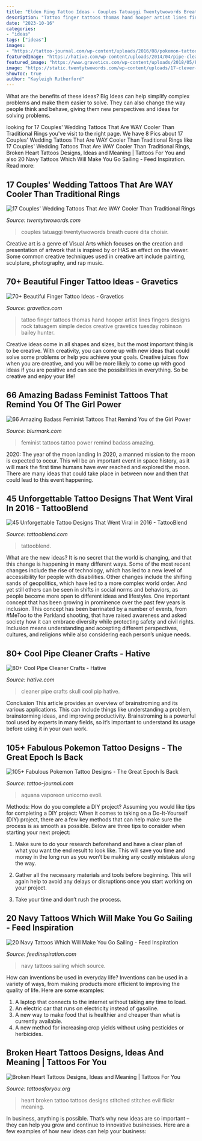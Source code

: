```yaml
---
title: "Elden Ring Tattoo Ideas - Couples Tatuaggi Twentytwowords Breath Cuore Dita Choisir"
description: "Tattoo finger tattoos thomas hand hooper artist lines fingers designs rock tatuagem simple dedos creative gravetics tuesday robinson bailey hunter"
date: "2023-10-16"
categories:
- "ideas"
tags: ["ideas"]
images:
- "https://tattoo-journal.com/wp-content/uploads/2016/08/pokemon-tattoo65.jpg"
featuredImage: "https://hative.com/wp-content/uploads/2014/04/pipe-cleaner-crafts/5-skull-pip-cleaner-crafts.jpg"
featured_image: "https://www.gravetics.com/wp-content/uploads/2018/05/Finger-Tattoo-Ideas-64.jpg"
image: "https://static.twentytwowords.com/wp-content/uploads/17-clever-wedding-tattoos-that-are-better-than-an-actual-engagement-ring-21.jpg"
ShowToc: true
author: "Kayleigh Rutherford"
---
```



What are the benefits of these ideas?
Big Ideas can help simplify complex problems and make them easier to solve. They can also change the way people think and behave, giving them new perspectives and ideas for solving problems.

	

		
looking for 17 Couples&#039; Wedding Tattoos That Are WAY Cooler Than Traditional Rings you've visit to the right page. We have 8 Pics about 17 Couples&#039; Wedding Tattoos That Are WAY Cooler Than Traditional Rings like 17 Couples&#039; Wedding Tattoos That Are WAY Cooler Than Traditional Rings, Broken Heart Tattoos Designs, Ideas and Meaning | Tattoos For You and also 20 Navy Tattoos Which Will Make You Go Sailing - Feed Inspiration. Read more:
		
    
## 17 Couples&#039; Wedding Tattoos That Are WAY Cooler Than Traditional Rings

<img loading=lazy src="https://static.twentytwowords.com/wp-content/uploads/17-clever-wedding-tattoos-that-are-better-than-an-actual-engagement-ring-21.jpg" onerror="this.onerror=null;this.src='https://tse4.mm.bing.net/th?id=OIP.7KtMP0rCg3p8LFi77eQX3wHaD3&amp;pid=15.1';" alt="17 Couples&#039; Wedding Tattoos That Are WAY Cooler Than Traditional Rings">

_Source: twentytwowords.com_

>couples tatuaggi twentytwowords breath cuore dita choisir. 

	

Creative art is a genre of Visual Arts which focuses on the creation and presentation of artwork that is inspired by or HAS an effect on the viewer. Some common creative techniques used in creative art include painting, sculpture, photography, and rap music.

    
## 70+ Beautiful Finger Tattoo Ideas - Gravetics

<img loading=lazy src="https://www.gravetics.com/wp-content/uploads/2018/05/Finger-Tattoo-Ideas-64.jpg" onerror="this.onerror=null;this.src='https://tse1.mm.bing.net/th?id=OIP.QbPO6n3OIvFNQH-OztYaOQHaLG&amp;pid=15.1';" alt="70+ Beautiful Finger Tattoo Ideas - Gravetics">

_Source: gravetics.com_

>tattoo finger tattoos thomas hand hooper artist lines fingers designs rock tatuagem simple dedos creative gravetics tuesday robinson bailey hunter. 

	

Creative ideas come in all shapes and sizes, but the most important thing is to be creative. With creativity, you can come up with new ideas that could solve some problems or help you achieve your goals. Creative juices flow when you are creative, and you will be more likely to come up with good ideas if you are positive and can see the possibilities in everything. So be creative and enjoy your life!

    
## 66 Amazing Badass Feminist Tattoos That Remind You Of The Girl Power

<img loading=lazy src="http://www.blurmark.com/wp-content/uploads/2017/05/Black-Work-Feminist-Tattoo.jpg" onerror="this.onerror=null;this.src='https://tse4.mm.bing.net/th?id=OIP.svaMdtzaINc1AQB0qqdCDgHaIC&amp;pid=15.1';" alt="66 Amazing Badass Feminist Tattoos That Remind You of the Girl Power">

_Source: blurmark.com_

>feminist tattoos tattoo power remind badass amazing. 

	

2020: The year of the moon landing
In 2020, a manned mission to the moon is expected to occur. This will be an important event in space history, as it will mark the first time humans have ever reached and explored the moon. There are many ideas that could take place in between now and then that could lead to this event happening.

    
## 45 Unforgettable Tattoo Designs That Went Viral In 2016 - TattooBlend

<img loading=lazy src="https://tattooblend.com/wp-content/uploads/2017/01/37-5.jpg" onerror="this.onerror=null;this.src='https://tse4.mm.bing.net/th?id=OIP.HaMqIGw7pqSF9mAA7v-LMQHaHa&amp;pid=15.1';" alt="45 Unforgettable Tattoo Designs That Went Viral in 2016 - TattooBlend">

_Source: tattooblend.com_

>tattooblend. 

	

What are the new ideas?
It is no secret that the world is changing, and that this change is happening in many different ways. Some of the most recent changes include the rise of technology, which has led to a new level of accessibility for people with disabilities. Other changes include the shifting sands of geopolitics, which have led to a more complex world order. And yet still others can be seen in shifts in social norms and behaviors, as people become more open to different ideas and lifestyles.
One important concept that has been growing in prominence over the past few years is inclusion. This concept has been barrinated by a number of events, from #MeToo to the Parkland shooting, that have raised awareness and asked society how it can embrace diversity while protecting safety and civil rights. Inclusion means understanding and accepting different perspectives, cultures, and religions while also considering each person’s unique needs.

    
## 80+ Cool Pipe Cleaner Crafts - Hative

<img loading=lazy src="https://hative.com/wp-content/uploads/2014/04/pipe-cleaner-crafts/5-skull-pip-cleaner-crafts.jpg" onerror="this.onerror=null;this.src='https://tse2.mm.bing.net/th?id=OIP.VkbeO_hKXPmeaqwAt6x36AHaKg&amp;pid=15.1';" alt="80+ Cool Pipe Cleaner Crafts - Hative">

_Source: hative.com_

>cleaner pipe crafts skull cool pip hative. 

	

Conclusion
This article provides an overview of brainstroming and its various applications. This can include things like understanding a problem, brainstorming ideas, and improving productivity. Brainstroming is a powerful tool used by experts in many fields, so it’s important to understand its usage before using it in your own work.

    
## 105+ Fabulous Pokemon Tattoo Designs - The Great Epoch Is Back

<img loading=lazy src="https://tattoo-journal.com/wp-content/uploads/2016/08/pokemon-tattoo65.jpg" onerror="this.onerror=null;this.src='https://tse2.mm.bing.net/th?id=OIP.xzEgTgcZORN-KOAssjiKFwHaHa&amp;pid=15.1';" alt="105+ Fabulous Pokemon Tattoo Designs - The Great Epoch Is Back">

_Source: tattoo-journal.com_

>aquana vaporeon unicorno evoli. 

	

Methods: How do you complete a DIY project?
Assuming you would like tips for completing a DIY project: 
When it comes to taking on a Do-It-Yourself (DIY) project, there are a few key methods that can help make sure the process is as smooth as possible. Below are three tips to consider when starting your next project:

1. Make sure to do your research beforehand and have a clear plan of what you want the end result to look like. This will save you time and money in the long run as you won’t be making any costly mistakes along the way.

2. Gather all the necessary materials and tools before beginning. This will again help to avoid any delays or disruptions once you start working on your project.

3. Take your time and don’t rush the process.

    
## 20 Navy Tattoos Which Will Make You Go Sailing - Feed Inspiration

<img loading=lazy src="http://feedinspiration.com/wp-content/uploads/2016/03/US-Navy-Don.jpg" onerror="this.onerror=null;this.src='https://tse3.mm.bing.net/th?id=OIP.O5AM4wqcC783zZYgxvTbjAHaLG&amp;pid=15.1';" alt="20 Navy Tattoos Which Will Make You Go Sailing - Feed Inspiration">

_Source: feedinspiration.com_

>navy tattoos sailing which source. 

	

How can inventions be used in everyday life?
Inventions can be used in a variety of ways, from making products more efficient to improving the quality of life. Here are some examples: 
1. A laptop that connects to the internet without taking any time to load. 
2. An electric car that runs on electricity instead of gasoline. 
3. A new way to make food that is healthier and cheaper than what is currently available. 
4. A new method for increasing crop yields without using pesticides or herbicides.

    
## Broken Heart Tattoos Designs, Ideas And Meaning | Tattoos For You

<img loading=lazy src="https://www.tattoosforyou.org/wp-content/uploads/2016/05/Pictures-of-Broken-Heart-Tattoos.jpg" onerror="this.onerror=null;this.src='https://tse3.mm.bing.net/th?id=OIP.IUs99Op0YXXPJTJwjoqEiAHaK-&amp;pid=15.1';" alt="Broken Heart Tattoos Designs, Ideas and Meaning | Tattoos For You">

_Source: tattoosforyou.org_

>heart broken tattoo tattoos designs stitched stitches evil flickr meaning. 

	

In business, anything is possible. That’s why new ideas are so important – they can help you grow and continue to innovative businesses. Here are a few examples of how new ideas can help your business: 

